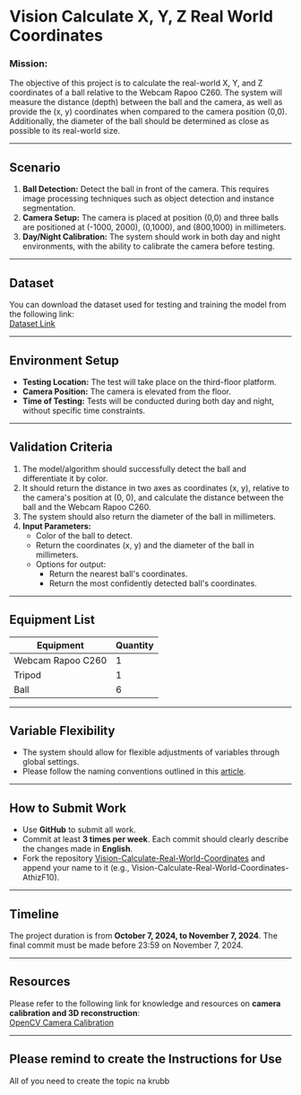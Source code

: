 # Vision Calculate X, Y, Z Real World Coordinates

### Mission:
The objective of this project is to calculate the real-world X, Y, and Z coordinates of a ball relative to the Webcam Rapoo C260. The system will measure the distance (depth) between the ball and the camera, as well as provide the (x, y) coordinates when compared to the camera position (0,0). Additionally, the diameter of the ball should be determined as close as possible to its real-world size.

---

## Scenario

1. **Ball Detection:** Detect the ball in front of the camera. This requires image processing techniques such as object detection and instance segmentation.
2. **Camera Setup:** The camera is placed at position (0,0) and three balls are positioned at (-1000, 2000), (0,1000), and (800,1000) in millimeters.
3. **Day/Night Calibration:** The system should work in both day and night environments, with the ability to calibrate the camera before testing.

---

## Dataset
You can download the dataset used for testing and training the model from the following link:  
[Dataset Link](https://drive.google.com/drive/folders/1CtUM9Ws3VJKr09Ehsu-97xzHhIW0mnpS?usp=drive_link)

---

## Environment Setup

- **Testing Location:** The test will take place on the third-floor platform.
- **Camera Position:** The camera is elevated from the floor.
- **Time of Testing:** Tests will be conducted during both day and night, without specific time constraints.

---

## Validation Criteria

1. The model/algorithm should successfully detect the ball and differentiate it by color.
2. It should return the distance in two axes as coordinates (x, y), relative to the camera's position at (0, 0), and calculate the distance between the ball and the Webcam Rapoo C260.
3. The system should also return the diameter of the ball in millimeters.
4. **Input Parameters:**
    - Color of the ball to detect.
    - Return the coordinates (x, y) and the diameter of the ball in millimeters.
    - Options for output:
      - Return the nearest ball's coordinates.
      - Return the most confidently detected ball's coordinates.

---

## Equipment List

| Equipment            | Quantity |
|----------------------|----------|
| Webcam Rapoo C260     | 1        |
| Tripod                | 1        |
| Ball                  | 6        |

---

## Variable Flexibility

- The system should allow for flexible adjustments of variables through global settings.
- Please follow the naming conventions outlined in this [article](https://khalilstemmler.com/blogs/camel-case-snake-casepascal-case/#Comparison-of-naming-conventions-in-other-programming-languages).

---

## How to Submit Work

- Use **GitHub** to submit all work.
- Commit at least **3 times per week**. Each commit should clearly describe the changes made in **English**.
- Fork the repository [Vision-Calculate-Real-World-Coordinates](https://github.com/Lworakan/Vision-Calculate-Real-World-Coordinates.git) and append your name to it (e.g., Vision-Calculate-Real-World-Coordinates-AthizF10).

---
## Timeline

The project duration is from **October 7, 2024, to November 7, 2024**. The final commit must be made before 23:59 on November 7, 2024.

---

## Resources

Please refer to the following link for knowledge and resources on **camera calibration and 3D reconstruction**:  
[OpenCV Camera Calibration](https://docs.opencv.org/2.4/modules/calib3d/doc/camera_calibration_and_3d_reconstruction.html)

---

## Please remind to create the Instructions for Use 

All of you need to create the topic na krubb

